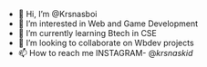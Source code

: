 - 👋 Hi, I’m @Krsnasboi
- 👀 I’m interested in Web and Game Development
- 🌱 I’m currently learning Btech in CSE
- 💞️ I’m looking to collaborate on Wbdev projects
- 📫 How to reach me INSTAGRAM- @_krsnaskid_ 


<!---
Krsnasboi/Krsnasboi is a ✨ special ✨ repository because its `README.md` (this file) appears on your GitHub profile.
You can click the Preview link to take a look at your changes.
--->
